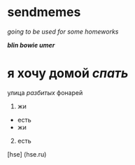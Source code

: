 # sendmemes
*going to be used for some homeworks*

***blin bowie umer***
# я хочу домой ***спать***
улица _разбитых_ фонарей
1. жи
  + есть
  + жи
2. есть

[hse] (hse.ru)
